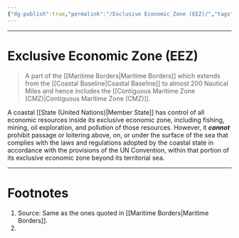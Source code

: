```yaml
---
{"dg-publish":true,"permalink":"/Exclusive Economic Zone (EEZ)/","tags":["Academics","politics"]}
---
```



---
# Exclusive Economic Zone (EEZ)
> A part of the [[Maritime Borders\|Maritime Borders]] which extends from the [[Coastal Baseline\|Coastal Baseline]] to almost 200 Nautical Miles and hence includes the [[Contiguous Maritime Zone (CMZ)\|Contiguous Maritime Zone (CMZ)]].

A coastal [[State (United Nations)\|Member State]] has control of all economic resources inside its exclusive economic zone, including fishing, mining, oil exploration, and pollution of those resources. However, it ***cannot*** prohibit passage or loitering above, on, or under the surface of the sea that complies with the laws and regulations adopted by the coastal state in accordance with the provisions of the UN Convention, within that portion of its exclusive economic zone beyond its territorial sea.


---
# Footnotes
1. Source: Same as the ones quoted in [[Maritime Borders\|Maritime Borders]].
2. 